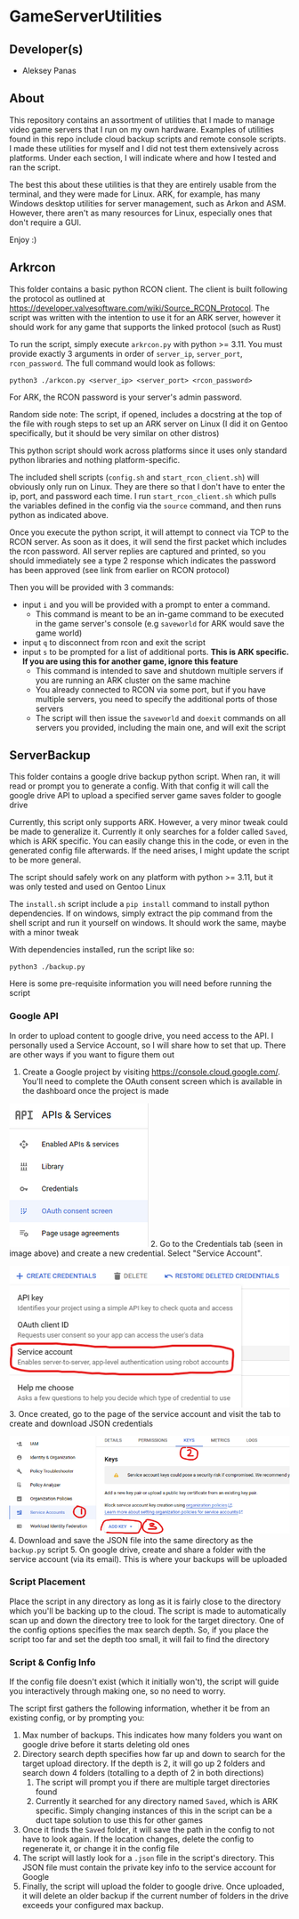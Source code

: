 # GameServerUtilities

## Developer(s)
- Aleksey Panas

## About
This repository contains an assortment of utilities that I made to manage video game servers that I run on my own hardware. Examples of utilities found in this repo include cloud backup scripts and remote 
console scripts. I made these utilities for myself and I did not test them extensively across platforms. Under each section, I will indicate where and how I tested and ran the script.

The best this about these utilities is that they are entirely usable from the terminal, and they were made for Linux. ARK, for example, has many Windows desktop utilities
for server management, such as Arkon and ASM. However, there aren't as many resources for Linux, especially ones that don't require a GUI. 

Enjoy :)

## Arkrcon
This folder contains a basic python RCON client. The client is built following the protocol as outlined at https://developer.valvesoftware.com/wiki/Source_RCON_Protocol. The script was written with the intention to use it 
for an ARK server, however it should work for any game that supports the linked protocol (such as Rust)

To run the script, simply execute `arkrcon.py` with python >= 3.11. You must provide exactly 3 arguments in order of `server_ip`, `server_port`, `rcon_password`. The full command
would look as follows: 
```
python3 ./arkcon.py <server_ip> <server_port> <rcon_password>
```
For ARK, the RCON password is your server's admin password.

Random side note: The script, if opened, includes a docstring at the top of the file with rough steps to set up an ARK server on Linux (I did
it on Gentoo specifically, but it should be very similar on other distros)

This python script should work across platforms since it uses only standard python libraries and nothing platform-specific. 

The included shell scripts (`config.sh` and `start_rcon_client.sh`) will obviously only run on Linux. They are there so that
I don't have to enter the ip, port, and password each time. I run `start_rcon_client.sh` which pulls the variables
defined in the config via the `source` command, and then runs python as indicated above.

Once you execute the python script, it will attempt to connect via TCP to the RCON server. As soon as it does, it
will send the first packet which includes the rcon password. All server replies are captured and printed, so you 
should immediately see a type 2 response which indicates the password has been approved (see link from earlier on RCON protocol)

Then you will be provided with 3 commands:
- input `i` and you will be provided with a prompt to enter a command.
  - This command is meant to be an in-game command to be executed in the game server's console (e.g `saveworld` for ARK would save the game world)
- input `q` to disconnect from rcon and exit the script
- input `s` to be prompted for a list of additional ports. **This is ARK specific. If you are using this for another game, ignore this feature**
  - This command is intended to save and shutdown multiple servers if you are running an ARK cluster on the same machine
  - You already connected to RCON via some port, but if you have multiple servers, you need to specify the additional ports of those servers
  - The script will then issue the `saveworld` and `doexit` commands on all servers you provided, including the main one, and will exit the script


## ServerBackup
This folder contains a google drive backup python script. When ran, it will read or prompt you to generate a config. With that config
it will call the google drive API to upload a specified server game saves folder to google drive

Currently, this script only supports ARK. However, a very minor tweak could be made to generalize it. Currently it only searches for
a folder called `Saved`, which is ARK specific. You can easily change this in the code, or even in the generated config file afterwards. If the need
arises, I might update the script to be more general.

The script should safely work on any platform with python >= 3.11, but it was only tested and used on Gentoo Linux

The `install.sh` script include a `pip install` command to install python dependencies. If on windows, simply extract
the pip command from the shell script and run it yourself on windows. It should work the same, maybe with a minor tweak

With dependencies installed, run the script like so:
```
python3 ./backup.py
```
Here is some pre-requisite information you will need before running the script
### Google API
In order to upload content to google drive, you need access to the API. I personally used a Service Account, so I will share how to set that up. There are other ways if you want to figure them out

1. Create a Google project by visiting https://console.cloud.google.com/. You'll need to complete the OAuth consent screen which is available in the dashboard once the project is made

![Image not loading](./markdown_images/screenshot_1.png)
2. Go to the Credentials tab (seen in image above) and create a new credential. Select "Service Account".

![Image not loading](./markdown_images/screenshot_2.png)
3. Once created, go to the page of the service account and visit the tab to create and download JSON credentials

![Image not loading](./markdown_images/screenshot_3.png)
4. Download and save the JSON file into the same directory as the `backup.py` script
5. On google drive, create and share a folder with the service account (via its email). This is where your backups will be uploaded

### Script Placement
Place the script in any directory as long as it is fairly close to the directory which you'll be backing up to the cloud. The script is made
to automatically scan up and down the directory tree to look for the target directory. One of the config options specifies the max
search depth. So, if you place the script too far and set the depth too small, it will fail to find the directory

### Script & Config Info
If the config file doesn't exist (which it initially won't), the script will guide you interactively through making one,
so no need to worry.

The script first gathers the following information, whether it be from an existing config, or by prompting you:
1. Max number of backups. This indicates how many folders you want on google drive before it starts deleting old ones
2. Directory search depth specifies how far up and down to search for the target upload directory. If the depth is 2, it will go up 2 folders and search down 4 folders (totalling to a depth of 2 in both directions)
   1. The script will prompt you if there are multiple target directories found
   2. Currently it searched for any directory named `Saved`, which is ARK specific. Simply changing instances of this in the script can be a duct tape solution to use this for other games
3. Once it finds the `Saved` folder, it will save the path in the config to not have to look again. If the location changes, delete the config to regenerate it, or change it in the config file
4. The script will lastly look for a `.json` file in the script's directory. This JSON file must contain the private key info to the service account for Google
5. Finally, the script will upload the folder to google drive. Once uploaded, it will delete an older backup if the current number of folders in the drive exceeds your configured max backup.

